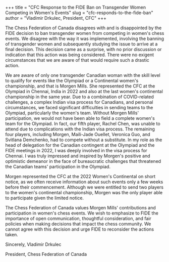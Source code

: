 +++
title = "CFC Response to the FIDE Ban on Transgender Women Competing in Women's Events"
slug = "cfc-responds-to-the-fide-ban"
author = "Vladimir Drkulec, President, CFC"
+++

The Chess Federation of Canada disagrees with and is disappointed by the FIDE decision
to ban transgender women from competing in women's chess events.
We disagree with the way it was implemented, involving the banning of transgender women
and subsequently studying the issue to arrive at a final decision.
This decision came as a surprise, with no prior discussion or indication that this action was being considered.
There were no exigent circumstances that we are aware of that would require such a drastic action.

We are aware of only one transgender Canadian woman with the skill level to qualify for events
like the Olympiad or a Continental women's championship, and that is Morgen Mills.
She represented the CFC at the Olympiad in Chennai, India in 2022
and also at the last women's continental championship in the same year.
Due to a combination of COVID-related challenges, a complex Indian visa process for Canadians, and personal circumstances,
we faced significant difficulties in sending teams to the Olympiad, particularly the women's team.
Without Morgen Mills' participation, we would not have been able to field a complete women's team for the Olympiad.
In fact, our fifth player, Rachel Chen, was unable to attend due to complications with the Indian visa process.
The remaining four players, including Morgen, Maili-Jade Ouellet, Veronica Guo, and Svitlana Demchenko,
had to compete without a substitute.
In my role as the head of delegation for the Canadian contingent at the Olympiad and the FIDE meetings in 2022,
I was deeply involved in the visa process for Chennai.
I was truly impressed and inspired by Morgen's positive and optimistic demeanor
in the face of bureaucratic challenges that threatened the Canadian teams' participation in the Olympiad.

Morgen represented the CFC at the 2022 Women's Continental on short notice,
as we often receive information about such events only a few weeks before their commencement.
Although we were entitled to send two players to the women's continental championship,
Morgen was the only player able to participate given the limited notice.

The Chess Federation of Canada values Morgen Mills' contributions and participation in women's chess events.
We wish to emphasize to FIDE the importance of open communication, thoughtful consideration, and fair policies
when making decisions that impact the chess community.
We cannot agree with this decision and urge FIDE to reconsider the actions taken.

Sincerely,
Vladimir Drkulec

President, Chess Federation of Canada